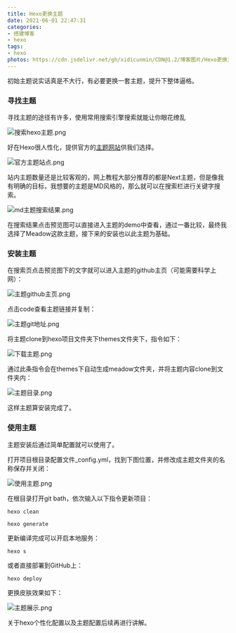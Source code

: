 ```yaml
---
title: Hexo更换主题
date: 2021-06-01 22:47:31
categories:
- 搭建博客
- hexo
tags:
- hexo
photos: https://cdn.jsdelivr.net/gh/xidicunmin/CDN@1.2/博客图片/Hexo更换主题/MD壁纸.jpeg
---
```

初始主题说实话真是不大行，有必要更换一套主题，提升下整体逼格。
<!--more-->

### 寻找主题

寻找主题的途径有许多，使用常用搜索引擎搜索就能让你眼花缭乱

![搜索hexo主题.png](https://cdn.jsdelivr.net/gh/xidicunmin/CDN@1.2/博客图片/Hexo更换主题/搜索hexo主题.png)

好在Hexo很人性化，提供官方的[主题网站](https://hexo.io/themes/)供我们选择。

![官方主题站点.png](https://cdn.jsdelivr.net/gh/xidicunmin/CDN@1.2/博客图片/Hexo更换主题/官方主题站点.png)

站内主题数量还是比较客观的，网上教程大部分推荐的都是Next主题，但是像我有明确的目标，我想要的主题是MD风格的，那么就可以在搜索栏进行关键字搜索。

![md主题搜索结果.png](https://cdn.jsdelivr.net/gh/xidicunmin/CDN@1.2/博客图片/Hexo更换主题/md主题搜索结果.png)

在搜索结果点击预览图可以直接进入主题的demo中查看，通过一番比较，最终我选择了Meadow这款主题，接下来的安装也以此主题为基础。

### 安装主题

在搜索页点击预览图下的文字就可以进入主题的github主页（可能需要科学上网）：

![主题github主页.png](https://cdn.jsdelivr.net/gh/xidicunmin/CDN@1.2/博客图片/Hexo更换主题/主题github主页.png)

点击code查看主题链接并复制：

![主题git地址.png](https://cdn.jsdelivr.net/gh/xidicunmin/CDN@1.2/博客图片/Hexo更换主题/主题git地址.png)

将主题clone到hexo项目文件夹下themes文件夹下，指令如下：

![下载主题.png](https://cdn.jsdelivr.net/gh/xidicunmin/CDN@1.2/博客图片/Hexo更换主题/下载主题.png)

通过此条指令会在themes下自动生成meadow文件夹，并将主题内容clone到文件夹内：

![主题目录.png](https://cdn.jsdelivr.net/gh/xidicunmin/CDN@1.2/博客图片/Hexo更换主题/主题目录.png)

这样主题算安装完成了。

### 使用主题

主题安装后通过简单配置就可以使用了。

打开项目根目录配置文件_config.yml，找到下图位置，并修改成主题文件夹的名称保存并关闭：

![使用主题.png](https://cdn.jsdelivr.net/gh/xidicunmin/CDN@1.2/博客图片/Hexo更换主题/使用主题.png)

在根目录打开git bath，依次输入以下指令更新项目：

```
hexo clean
```

```
hexo generate
```

更新编译完成可以开启本地服务：

```
hexo s
```

或者直接部署到GitHub上：

```
hexo deploy
```

更换皮肤效果如下：

![主题展示.png](https://cdn.jsdelivr.net/gh/xidicunmin/CDN@1.2/博客图片/Hexo更换主题/主题展示.png)

关于hexo个性化配置以及主题配置后续再进行讲解。
